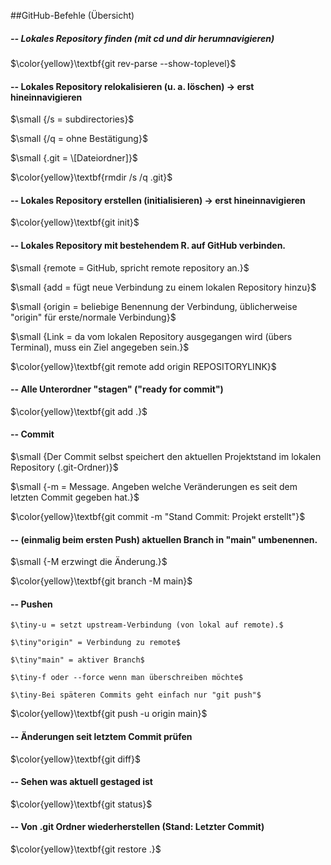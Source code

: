 ##GitHub-Befehle (Übersicht)

##### -- Lokales Repository finden (mit cd und dir herumnavigieren)

$\color{yellow}\textbf{git rev-parse --show-toplevel}$



#### -- Lokales Repository relokalisieren (u. a. löschen) -> erst hineinnavigieren

$\small	{/s = subdirectories}$

$\small	{/q = ohne Bestätigung}$

$\small	{.git = \[Dateiordner]}$

$\color{yellow}\textbf{rmdir /s /q .git}$



#### -- Lokales Repository erstellen (initialisieren) -> erst hineinnavigieren

$\color{yellow}\textbf{git init}$



#### -- Lokales Repository mit bestehendem R. auf GitHub verbinden.

$\small	{remote = GitHub, spricht remote repository an.}$

$\small	{add = fügt neue Verbindung zu einem lokalen Repository hinzu}$

$\small	{origin = beliebige Benennung der Verbindung, üblicherweise "origin" für erste/normale Verbindung}$

$\small	{Link = da vom lokalen Repository ausgegangen wird (übers Terminal), muss ein Ziel angegeben sein.}$

$\color{yellow}\textbf{git remote add origin REPOSITORYLINK}$



#### -- Alle Unterordner "stagen" ("ready for commit")

$\color{yellow}\textbf{git add .}$



#### -- Commit

$\small	{Der Commit selbst speichert den aktuellen Projektstand im lokalen Repository (.git-Ordner)}$

$\small	{-m = Message. Angeben welche Veränderungen es seit dem letzten Commit gegeben hat.}$

$\color{yellow}\textbf{git commit -m "Stand Commit: Projekt erstellt"}$



#### -- (einmalig beim ersten Push) aktuellen Branch in "main" umbenennen.

$\small	{-M erzwingt die Änderung.}$

$\color{yellow}\textbf{git branch -M main}$



#### -- Pushen

	$\tiny-u = setzt upstream-Verbindung (von lokal auf remote).$

	$\tiny"origin" = Verbindung zu remote$

	$\tiny"main" = aktiver Branch$

	$\tiny-f oder --force wenn man überschreiben möchte$

	$\tiny-Bei späteren Commits geht einfach nur "git push"$

$\color{yellow}\textbf{git push -u origin main}$



#### -- Änderungen seit letztem Commit prüfen

$\color{yellow}\textbf{git diff}$



#### -- Sehen was aktuell gestaged ist

$\color{yellow}\textbf{git status}$



#### -- Von .git Ordner wiederherstellen (Stand: Letzter Commit)

$\color{yellow}\textbf{git restore .}$

